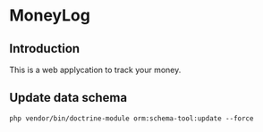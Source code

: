 # MoneyLog

## Introduction

This is a web applycation to track your money.

## Update data schema
```
php vendor/bin/doctrine-module orm:schema-tool:update --force
```
